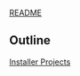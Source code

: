 [README](../README.md)

## Outline

[Installer Projects](Installer%20Projects/Installer%20Projects.md)
